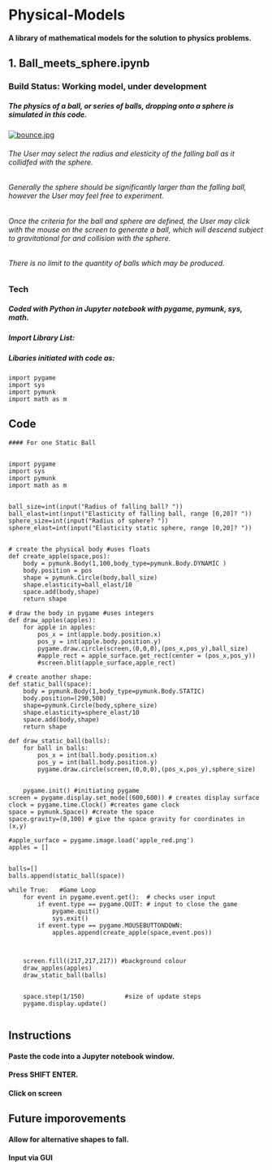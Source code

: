 # Physical-Models
#### A library of mathematical models for the solution to physics problems.
## 1. **Ball_meets_sphere.ipynb**  
### **Build Status: Working model, under development**
##### The physics of a ball, or series of balls, dropping onto a sphere is simulated in this code.
[![bounce.jpg](https://i.postimg.cc/DZP0dSXY/bounce.jpg)](https://postimg.cc/jwCRRdvz)
###### The User may select the radius and elesticity of the falling ball as it collidfed with the sphere.
###### Generally the sphere should be significantly larger than the falling ball, however the User may feel free to experiment.
###### Once the criteria for the ball and sphere are defined, the User may click with the mouse on the screen to generate a ball, which will descend subject to gravitational for and collision with the sphere.
###### There is no limit to the quantity of balls which may be produced.

### **Tech** 
##### Coded with Python in Jupyter notebook with pygame, pymunk, sys, math. 
##### Import Library List: 
##### Libaries initiated with code as:
```
import pygame 
import sys
import pymunk 
import math as m
```

## **Code**
```
#### For one Static Ball


import pygame 
import sys
import pymunk 
import math as m


ball_size=int(input("Radius of falling ball? "))
ball_elast=int(input("Elasticity of falling ball, range [0,20]? "))
sphere_size=int(input("Radius of sphere? "))
sphere_elast=int(input("Elasticity static sphere, range [0,20]? "))


# create the physical body #uses floats
def create_apple(space,pos):
    body = pymunk.Body(1,100,body_type=pymunk.Body.DYNAMIC )
    body.position = pos
    shape = pymunk.Circle(body,ball_size)
    shape.elasticity=ball_elast/10
    space.add(body,shape)
    return shape

# draw the body in pygame #uses integers
def draw_apples(apples):
    for apple in apples:
        pos_x = int(apple.body.position.x)
        pos_y = int(apple.body.position.y)
        pygame.draw.circle(screen,(0,0,0),(pos_x,pos_y),ball_size)
        #apple_rect = apple_surface.get_rect(center = (pos_x,pos_y))
        #screen.blit(apple_surface,apple_rect)
        
# create another shape:
def static_ball(space):
    body = pymunk.Body(1,body_type=pymunk.Body.STATIC)
    body.position=(290,500)
    shape=pymunk.Circle(body,sphere_size)
    shape.elasticity=sphere_elast/10
    space.add(body,shape)
    return shape

def draw_static_ball(balls):
    for ball in balls:
        pos_x = int(ball.body.position.x)
        pos_y = int(ball.body.position.y)
        pygame.draw.circle(screen,(0,0,0),(pos_x,pos_y),sphere_size)
    

    pygame.init() #initiating pygame
screen = pygame.display.set_mode((600,600)) # creates display surface
clock = pygame.time.Clock() #creates game clock
space = pymunk.Space() #create the space
space.gravity=(0,100) # give the space gravity for coordinates in (x,y)

#apple_surface = pygame.image.load('apple_red.png')
apples = []


balls=[]
balls.append(static_ball(space))

while True:   #Game Loop
    for event in pygame.event.get():  # checks user input
        if event.type == pygame.QUIT: # input to close the game
            pygame.quit()
            sys.exit()
        if event.type == pygame.MOUSEBUTTONDOWN:
            apples.append(create_apple(space,event.pos))
            
    
    
    screen.fill((217,217,217)) #background colour
    draw_apples(apples)
    draw_static_ball(balls)
  
    
    space.step(1/150)           #size of update steps
    pygame.display.update()


```

## **Instructions**
#### Paste the code into a Jupyter notebook window.
#### Press SHIFT ENTER.
#### Click on screen


## **Future imporovements**
#### Allow for alternative shapes to fall.
#### Input via GUI

